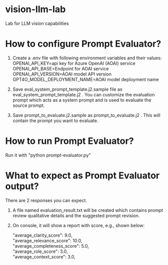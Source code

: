 # vision-llm-lab
Lab for LLM vision capabilities

# How to configure Prompt Evaluator?  
1. Create a .env file with following environment variables and their values:  
OPENAI_API_KEY=api key for Azure OpenAI (AOAI) service  
OPENAI_API_BASE=Endpoint for AOAI service  
OPENAI_API_VERSION=AOAI model API version  
GPT4O_MODEL_DEPLOYMENT_NAME=AOAI model deployment name  

2. Save eval_system_prompt_template.j2.sample file as eval_system_prompt_template.j2 . You can customize the evaluation prompt which acts as a system prompt and is used to evaluate the source prompt.  

3. Save prompt_to_evaluate.j2.sample as prompt_to_evaluate.j2 . This will contain the prompt you want to evaluate.  

# How to run Prompt Evaluator? 
Run it with "python prompt-evaluator.py"  

# What to expect as Prompt Evaluator output?  
There are 2 responses you can expect.  
1. A file named evaluation_result.txt will be created which contains prompt review qualitative details and the suggested prompt revision.  
2. On console, it will show a report with score, e.g., shown below:  

    "average_clarity_score": 9.0,  
    "average_relevance_score": 10.0,  
    "average_completeness_score": 5.0,  
    "average_role_score": 3.0,  
    "average_context_score": 3.0,   

